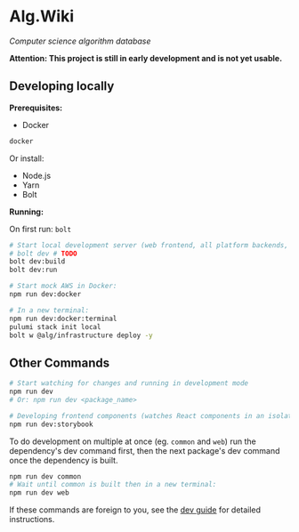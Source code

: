 # Alg.Wiki

_Computer science algorithm database_

**Attention: This project is still in early development and is not yet usable.**

## Developing locally

**Prerequisites:**

- Docker

```sh
docker
```

Or install:

- Node.js
- Yarn
- Bolt

**Running:**

On first run: `bolt`

```sh
# Start local development server (web frontend, all platform backends, watches for changes)
# bolt dev # TODO
bolt dev:build
bolt dev:run

# Start mock AWS in Docker:
npm run dev:docker

# In a new terminal:
npm run dev:docker:terminal
pulumi stack init local
bolt w @alg/infrastructure deploy -y
```

## Other Commands

```sh
# Start watching for changes and running in development mode
npm run dev
# Or: npm run dev <package_name>

# Developing frontend components (watches React components in an isolated environment)
npm run dev:storybook
```

To do development on multiple at once (eg. `common` and `web`) run the dependency's dev command first, then the next package's dev command once the dependency is built.

```sh
npm run dev common
# Wait until common is built then in a new terminal:
npm run dev web
```

If these commands are foreign to you, see the [dev guide](https://github.com/jakzo/alg-wiki/wiki/Setting-Up-an-Efficient-Dev-Environment) for detailed instructions.
